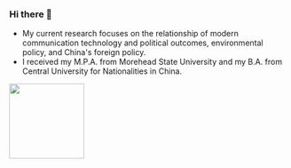 ### Hi there 👋
- My current research focuses on the relationship of modern communication technology and political outcomes, environmental policy, and China's foreign policy. 
- I received my M.P.A. from Morehead State University and my B.A. from Central University for Nationalities in China.

<!-- ### 今年汇总 ✨ -->
<!-- <img align="" height="135px" src="https://github-readme-stats.vercel.app/api?username=jwu12351&hide_title=true&hide_border=true&show_icons=true&include_all_commits=true&line_height=21&bg_color=0,EC6C6C,FFD479,FFFC79,73FA79&theme=graywhite&locale=cn" /> -->

<img align="" height="135px" src="https://github-readme-stats.vercel.app/api/top-langs/?username=jwu12351&hide_title=true&hide_border=true&layout=compact&bg_color=0,73FA79,73FDFF,D783FF&theme=graywhite&locale=cn" />

<!--
**jwu12351/jwu12351** is a ✨ _special_ ✨ repository because its `README.md` (this file) appears on your GitHub profile.
Here are some ideas to get you started:
- 🔭 I’m currently working on ...
- 🌱 I’m currently learning ...
- 👯 I’m looking to collaborate on ...
- 🤔 I’m looking for help with ...
- 💬 Ask me about ...
- 📫 How to reach me: ...
- 😄 Pronouns: ...
- ⚡ Fun fact: ...
-->
